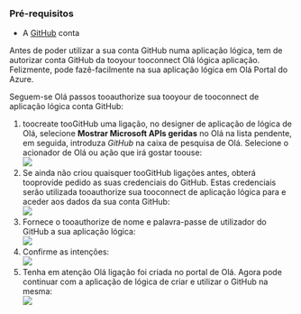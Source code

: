 ### <a name="prerequisites"></a>Pré-requisitos
* A [GitHub](http://GitHub.com) conta 

Antes de poder utilizar a sua conta GitHub numa aplicação lógica, tem de autorizar conta GitHub da tooyour tooconnect Olá lógica aplicação. Felizmente, pode fazê-facilmente na sua aplicação lógica em Olá Portal do Azure. 

Seguem-se Olá passos tooauthorize sua tooyour de tooconnect de aplicação lógica conta GitHub:

1. toocreate tooGitHub uma ligação, no designer de aplicação de lógica de Olá, selecione **Mostrar Microsoft APIs geridas** no Olá na lista pendente, em seguida, introduza *GitHub* na caixa de pesquisa de Olá. Selecione o acionador de Olá ou ação que irá gostar toouse:  
   ![](./media/connectors-create-api-github/github-1.png)
2. Se ainda não criou quaisquer tooGitHub ligações antes, obterá tooprovide pedido as suas credenciais do GitHub. Estas credenciais serão utilizada tooauthorize sua tooconnect de aplicação lógica para e aceder aos dados da sua conta GitHub:  
   ![](./media/connectors-create-api-github/github-2.png)
3. Fornece o tooauthorize de nome e palavra-passe de utilizador do GitHub a sua aplicação lógica:  
   ![](./media/connectors-create-api-github/github-3.png)   
4. Confirme as intenções:  
   ![](./media/connectors-create-api-github/github-4.png)   
5. Tenha em atenção Olá ligação foi criada no portal de Olá. Agora pode continuar com a aplicação de lógica de criar e utilizar o GitHub na mesma:   
   ![](./media/connectors-create-api-github/github-5.png)   

